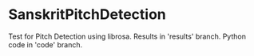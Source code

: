 # SanskritPitchDetection
Test for Pitch Detection using librosa. Results in 'results' branch. Python code in 'code' branch.
